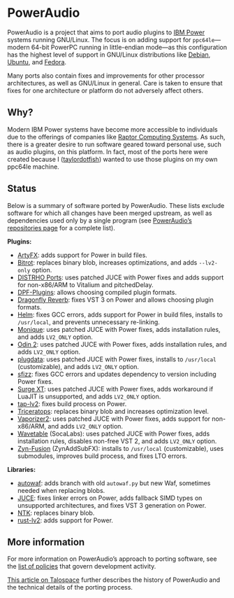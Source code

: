 PowerAudio
==========

PowerAudio is a project that aims to port audio plugins to [IBM Power] systems
running GNU/Linux. The focus is on adding support for `ppc64le`—modern 64-bit
PowerPC running in little-endian mode—as this configuration has the highest
level of support in GNU/Linux distributions like [Debian], [Ubuntu], and
[Fedora].

[IBM Power]: https://en.wikipedia.org/wiki/IBM_Power_microprocessors
[Debian]: https://wiki.debian.org/ppc64el
[Ubuntu]: https://wiki.ubuntu.com/ppc64el
[Fedora]: https://fedoraproject.org/wiki/Architectures/PowerPC

Many ports also contain fixes and improvements for other processor
architectures, as well as GNU/Linux in general. Care is taken to ensure that
fixes for one architecture or platform do not adversely affect others.

Why?
----

Modern IBM Power systems have become more accessible to individuals due to the
offerings of companies like [Raptor Computing Systems]. As such, there is a
greater desire to run software geared toward personal use, such as audio
plugins, on this platform. In fact, most of the ports here were created because
I ([taylordotfish]) wanted to use those plugins on my own ppc64le machine.

[Raptor Computing Systems]: https://www.raptorcs.com/content/base/products.html
[taylordotfish]: https://github.com/taylordotfish

Status
------

Below is a summary of software ported by PowerAudio. These lists exclude
software for which all changes have been merged upstream, as well as
dependencies used only by a single program (see [PowerAudio’s repositories
page][repos] for a complete list).

[repos]: https://github.com/orgs/poweraudio/repositories

**Plugins:**

* [ArtyFX]: adds support for Power in build files.
* [Bitrot]: replaces binary blob, increases optimizations, and adds
  `--lv2-only` option.
* [DISTRHO Ports]: uses patched JUCE with Power fixes and adds support for
  non-x86/ARM to Vitalium and pitchedDelay.
* [DPF-Plugins]: allows choosing compiled plugin formats.
* [Dragonfly Reverb]: fixes VST 3 on Power and allows choosing plugin formats.
* [Helm]: fixes GCC errors, adds support for Power in build files, installs to
  `/usr/local`, and prevents unnecessary re-linking.
* [Monique]: uses patched JUCE with Power fixes, adds installation rules, and
  adds `LV2_ONLY` option.
* [Odin 2]: uses patched JUCE with Power fixes, adds installation rules, and
  adds `LV2_ONLY` option.
* [plugdata]: uses patched JUCE with Power fixes, installs to `/usr/local`
  (customizable), and adds `LV2_ONLY` option.
* [sfizz]: fixes GCC errors and updates dependency to version including Power
  fixes.
* [Surge XT]: uses patched JUCE with Power fixes, adds workaround if LuaJIT is
  unsupported, and adds `LV2_ONLY` option.
* [tap-lv2]: fixes build process on Power.
* [Triceratops]: replaces binary blob and increases optimization level.
* [Vaporizer2]: uses patched JUCE with Power fixes, adds support for
  non-x86/ARM, and adds `LV2_ONLY` option.
* [Wavetable] \(SocaLabs): uses patched JUCE with Power fixes, adds
  installation rules, disables non-free VST 2, and adds `LV2_ONLY` option.
* [Zyn-Fusion] \(ZynAddSubFX): installs to `/usr/local` (customizable), uses
  submodules, improves build process, and fixes LTO errors.

[ArtyFX]: https://github.com/poweraudio/openav-artyfx
[Bitrot]: https://github.com/poweraudio/bitrot
[DISTRHO Ports]: https://github.com/poweraudio/distrho-ports
[DPF-Plugins]: https://github.com/poweraudio/dpf-plugins
[Dragonfly Reverb]: https://github.com/poweraudio/dragonfly-reverb
[Helm]: https://github.com/poweraudio/helm
[Monique]: https://github.com/poweraudio/monique
[Odin 2]: https://github.com/poweraudio/odin2
[plugdata]: https://github.com/poweraudio/plugdata
[sfizz]: https://github.com/poweraudio/sfizz-ui
[Surge XT]: https://github.com/poweraudio/surge
[tap-lv2]: https://github.com/poweraudio/tap-lv2
[Triceratops]: https://github.com/poweraudio/triceratops
[Vaporizer2]: https://github.com/poweraudio/vaporizer2
[Wavetable]: https://github.com/poweraudio/socalabs-wavetable
[Zyn-Fusion]: https://github.com/poweraudio/zyn-fusion-build

**Libraries:**

* [autowaf]: adds branch with old `autowaf.py` but new Waf, sometimes needed
  when replacing blobs.
* [JUCE]: fixes linker errors on Power, adds fallback SIMD types on unsupported
  architectures, and fixes VST 3 generation on Power.
* [NTK]: replaces binary blob.
* [rust-lv2]: adds support for Power.

[autowaf]: https://github.com/poweraudio/autowaf
[JUCE]: https://github.com/poweraudio/JUCE
[NTK]: https://github.com/poweraudio/ntk
[rust-lv2]: https://github.com/poweraudio/rust-lv2

More information
----------------

For more information on PowerAudio’s approach to porting software, see the
[list of policies](policies.md) that govern development activity.

[This article on Talospace][talospace] further describes the history of
PowerAudio and the technical details of the porting process.

[talospace]:
 https://www.talospace.com/2024/09/music-production-on-power-adventure-in.html
